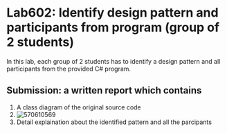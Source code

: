 ﻿# Lab602: Identify design pattern and participants from program (group of 2 students)

In this lab, each group of 2 students has to identify a design pattern and all participants 
from the provided C# program. 

## Submission: a written report which contains

1. A class diagram of the original source code
2. ![570610569](http://www.mx7.com/i/628/bDQkyo.png)
2. Detail explaination about the identified pattern and all the parcipants
